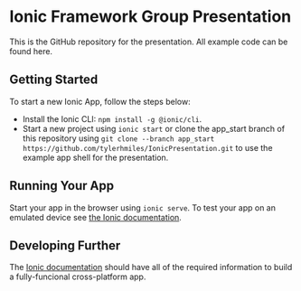 # Ionic Framework Group Presentation
This is the GitHub repository for the presentation. All example code can be found here.

## Getting Started
To start a new Ionic App, follow the steps below:

- Install the Ionic CLI: `npm install -g @ionic/cli`.
- Start a new project using `ionic start` or clone the app_start branch of this repository using `git clone --branch app_start https://github.com/tylerhmiles/IonicPresentation.git` to use the example app shell for the presentation.

## Running Your App
Start your app in the browser using `ionic serve`. To test your app on an emulated device see [the Ionic documentation](https://ionicframework.com/docs/developing/previewing).

## Developing Further
The [Ionic documentation](https://ionicframework.com/docs) should have all of the required information to build a fully-funcional cross-platform app.
